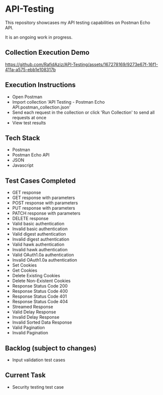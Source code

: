 # API-Testing
This repository showcases my API testing capabilities on Postman Echo API.

It is an ongoing work in progress.

## Collection Execution Demo

https://github.com/RafidAziz/API-Testing/assets/167278169/9273e67f-16f1-411a-a575-ebb1e108317b

## Execution Instructions
- Open Postman
- Import collection 'API Testing - Postman Echo API.postman_collection.json'
- Send each request in the collection or click 'Run Collection' to send all requests at once
- View test results

## Tech Stack
- Postman
- Postman Echo API
- JSON
- Javascript

## Test Cases Completed
- GET response
- GET response with parameters
- POST response with parameters
- PUT response with parameters
- PATCH response with parameters
- DELETE response 
- Valid basic authentication
- Invalid basic authentication
- Valid digest authentication
- Invalid digest authentication
- Valid hawk authentication
- Invalid hawk authentication
- Valid OAuth1.0a authentication
- Invalid OAuth1.0a authentication
- Set Cookies
- Get Cookies
- Delete Existing Cookies
- Delete Non-Existent Cookies
- Response Status Code 200
- Response Status Code 400
- Response Status Code 401
- Response Status Code 404
- Streamed Response
- Valid Delay Response
- Invalid Delay Response
- Invalid Sorted Data Response
- Valid Pagination
- Invalid Pagination

## Backlog (subject to changes)
- Input validation test cases

## Current Task
-  Security testing test case
